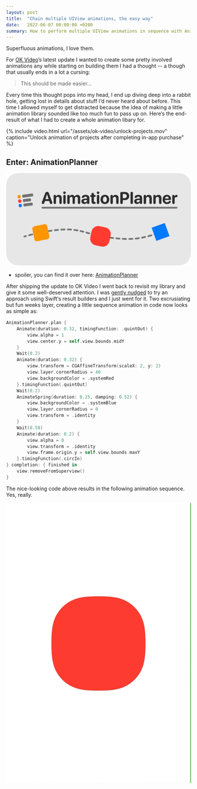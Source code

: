 ```yaml
---
layout: post
title:  "Chain multiple UIView animations, the easy way"
date:   2022-06-07 00:00:00 +0200
summary: How to perform multiple UIView animations in sequence with AnimationPlanner
---
```


Superfluous animations, I love them.

For [OK Video](https://okvideo.app)’s latest update I wanted to create some pretty involved animations any while starting on building them I had a thought -- a though that usually ends in a lot a cursing:

> This should be made easier...

Every time this thought pops into my head, I end up diving deep into a rabbit hole, getting lost in details about stuff I‘d never heard about before. This time I allowed myself to get distracted because the idea of making a little animation library sounded like too much fun to pass up on. Here‘s the end-result of what I had to create a whole animation libary for.

{% include video.html url="/assets/ok-video/unlock-projects.mov" caption="Unlock animation of projects after completing in-app purchase" %}

## Enter: AnimationPlanner

![Animation Planner logo](https://github.com/PimCoumans/AnimationPlanner/raw/main/Assets/AnimationPlanner.png)

- spoiler, you can find it over here: [AnimationPlanner](https://github.com/PimCoumans/AnimationPlanner)


After shipping the update to OK Video I went back to revisit my library and give it some well-deserved attention. I was [gently nudged](https://twitter.com/harshil/status/1516421012367323140) to try an approach using Swift‘s result builders and I just went for it. Two excrusiating but fun weeks layer, creating a little sequence animation in code now looks as simple as:

```swift
AnimationPlanner.plan {
    Animate(duration: 0.32, timingFunction: .quintOut) {
        view.alpha = 1
        view.center.y = self.view.bounds.midY
    }
    Wait(0.2)
    Animate(duration: 0.32) {
        view.transform = CGAffineTransform(scaleX: 2, y: 2)
        view.layer.cornerRadius = 40
        view.backgroundColor = .systemRed
    }.timingFunction(.quintOut)
    Wait(0.2)
    AnimateSpring(duration: 0.25, damping: 0.52) {
        view.backgroundColor = .systemBlue
        view.layer.cornerRadius = 0
        view.transform = .identity
    }
    Wait(0.58)
    Animate(duration: 0.2) {
        view.alpha = 0
        view.transform = .identity
        view.frame.origin.y = self.view.bounds.maxY
    }.timingFunction(.circIn)
} completion: { finished in
    view.removeFromSuperview()
}
```

The nice-looking code above results in the following animation sequence. Yes, really.

![Animation planner sample animation](https://raw.githubusercontent.com/PimCoumans/AnimationPlanner/main/Assets/sample-app.gif)
<!-- <p align="center">
    <img src="https://raw.githubusercontent.com/PimCoumans/AnimationPlanner/main/Assets/sample-app.gif" width="293" height="443" />
</p> -->
